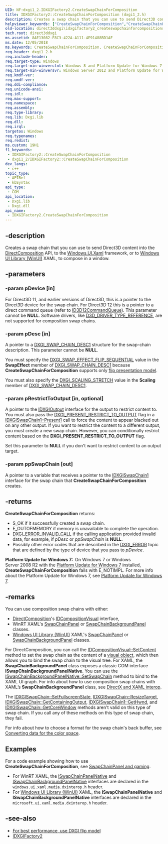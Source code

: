 ```yaml
---
UID: NF:dxgi1_2.IDXGIFactory2.CreateSwapChainForComposition
title: IDXGIFactory2::CreateSwapChainForComposition (dxgi1_2.h)
description: Creates a swap chain that you can use to send Direct3D content into the DirectComposition API or a Xaml framework to compose in a window.
helpviewer_keywords: ["CreateSwapChainForComposition","CreateSwapChainForComposition method [DXGI]","CreateSwapChainForComposition method [DXGI]","IDXGIFactory2 interface","IDXGIFactory2 interface [DXGI]","CreateSwapChainForComposition method","IDXGIFactory2.CreateSwapChainForComposition","IDXGIFactory2::CreateSwapChainForComposition","direct3ddxgi.idxgifactory2_createswapchainforcompositionsurface","dxgi1_2/IDXGIFactory2::CreateSwapChainForComposition"]
old-location: direct3ddxgi\idxgifactory2_createswapchainforcompositionsurface.htm
tech.root: direct3ddxgi
ms.assetid: 8AE13082-F8C3-422A-A111-4E91488BD1AF
ms.date: 12/05/2018
ms.keywords: CreateSwapChainForComposition, CreateSwapChainForComposition method [DXGI], CreateSwapChainForComposition method [DXGI],IDXGIFactory2 interface, IDXGIFactory2 interface [DXGI],CreateSwapChainForComposition method, IDXGIFactory2.CreateSwapChainForComposition, IDXGIFactory2::CreateSwapChainForComposition, direct3ddxgi.idxgifactory2_createswapchainforcompositionsurface, dxgi1_2/IDXGIFactory2::CreateSwapChainForComposition
req.header: dxgi1_2.h
req.include-header: 
req.target-type: Windows
req.target-min-winverclnt: Windows 8 and Platform Update for Windows 7 [desktop apps \| UWP apps]
req.target-min-winversvr: Windows Server 2012 and Platform Update for Windows Server 2008 R2 [desktop apps \| UWP apps]
req.kmdf-ver: 
req.umdf-ver: 
req.ddi-compliance: 
req.unicode-ansi: 
req.idl: 
req.max-support: 
req.namespace: 
req.assembly: 
req.type-library: 
req.lib: Dxgi.lib
req.dll: 
req.irql: 
targetos: Windows
req.typenames: 
req.redist: 
ms.custom: 19H1
f1_keywords:
 - IDXGIFactory2::CreateSwapChainForComposition
 - dxgi1_2/IDXGIFactory2::CreateSwapChainForComposition
dev_langs:
 - c++
topic_type:
 - APIRef
 - kbSyntax
api_type:
 - COM
api_location:
 - Dxgi.lib
 - Dxgi.dll
api_name:
 - IDXGIFactory2.CreateSwapChainForComposition
---
```


## -description

Creates a swap chain that you can use to send Direct3D content into the <a href="/windows/win32/directcomp/directcomposition-portal">DirectComposition</a> API, to the <a href="/dotnet/api/windows.ui.xaml?view=dotnet-uwp-10.0">Windows.UI.Xaml</a> framework, or to [Windows UI Library (WinUI)](https://docs.microsoft.com/windows/apps/winui/) XAML, to compose in a window.

## -parameters

### -param pDevice [in]

For Direct3D 11, and earlier versions of Direct3D, this is a pointer to the Direct3D device for the swap chain. For Direct3D 12 this is a pointer to a direct command queue (refer to <a href="/windows/win32/api/d3d12/nn-d3d12-id3d12commandqueue">ID3D12CommandQueue</a>). This parameter cannot be <b>NULL</b>. Software drivers, like <a href="/windows/win32/api/d3dcommon/ne-d3dcommon-d3d_driver_type">D3D_DRIVER_TYPE_REFERENCE</a>, are not supported for composition swap chains.

### -param pDesc [in]

A pointer to a  <a href="/windows/win32/api/dxgi1_2/ns-dxgi1_2-dxgi_swap_chain_desc1">DXGI_SWAP_CHAIN_DESC1</a> structure for the swap-chain description. This parameter cannot be <b>NULL</b>.

You must specify the <a href="/windows/win32/api/dxgi/ne-dxgi-dxgi_swap_effect">DXGI_SWAP_EFFECT_FLIP_SEQUENTIAL</a> value in the <b>SwapEffect</b> member of <a href="/windows/win32/api/dxgi1_2/ns-dxgi1_2-dxgi_swap_chain_desc1">DXGI_SWAP_CHAIN_DESC1</a> because <b>CreateSwapChainForComposition</b> supports only <a href="/windows/win32/direct3ddxgi/dxgi-flip-model">flip presentation model</a>.

You must also specify the <a href="/windows/win32/api/dxgi1_2/ne-dxgi1_2-dxgi_scaling">DXGI_SCALING_STRETCH</a> value in the <b>Scaling</b> member of <a href="/windows/win32/api/dxgi1_2/ns-dxgi1_2-dxgi_swap_chain_desc1">DXGI_SWAP_CHAIN_DESC1</a>.

### -param pRestrictToOutput [in, optional]

A pointer to the <a href="/windows/win32/api/dxgi/nn-dxgi-idxgioutput">IDXGIOutput</a> interface for the output to restrict content to. You must also pass the <a href="/windows/win32/direct3ddxgi/dxgi-present">DXGI_PRESENT_RESTRICT_TO_OUTPUT</a> flag in a <a href="/windows/win32/api/dxgi1_2/nf-dxgi1_2-idxgiswapchain1-present1">IDXGISwapChain1::Present1</a> call to force the content to appear blacked out on any other output. If you want to restrict the content to a different output, you must create a new swap chain. However, you can conditionally restrict content based on the <b>DXGI_PRESENT_RESTRICT_TO_OUTPUT</b> flag.

Set this parameter to <b>NULL</b> if you don't want to restrict content to an output target.

### -param ppSwapChain [out]

A pointer to a variable that receives a pointer to the <a href="/windows/win32/api/dxgi1_2/nn-dxgi1_2-idxgiswapchain1">IDXGISwapChain1</a> interface for the swap chain that <b>CreateSwapChainForComposition</b> creates.

## -returns

<b>CreateSwapChainForComposition</b> returns:
        <ul>
<li>S_OK if it successfully created a swap chain.</li>
<li>E_OUTOFMEMORY if memory is unavailable to complete the operation.</li>
<li>
<a href="/windows/win32/direct3ddxgi/dxgi-error">DXGI_ERROR_INVALID_CALL</a>  if the calling application provided invalid data, for example, if <i>pDesc</i> or <i>ppSwapChain</i> is <b>NULL</b>.</li>
<li>Possibly other error codes that are described in the <a href="/windows/win32/direct3ddxgi/dxgi-error">DXGI_ERROR</a> topic that are defined by the type of device that you pass to <i>pDevice</i>.</li>
</ul>

<b>Platform Update for Windows 7:  </b>On Windows 7 or Windows Server 2008 R2 with the <a href="https://support.microsoft.com/help/2670838">Platform Update for Windows 7</a> installed, <b>CreateSwapChainForComposition</b> fails with E_NOTIMPL. For more info about the Platform Update for Windows 7, see <a href="/windows/win32/direct3darticles/platform-update-for-windows-7">Platform Update for Windows 7</a>.

## -remarks

You can use composition swap chains with either:

* <a href="/windows/win32/directcomp/directcomposition-portal">DirectComposition</a>'s <a href="/windows/win32/api/dcomp/nn-dcomp-idcompositionvisual">IDCompositionVisual</a> interface,
* WinRT XAML's [SwapChainPanel](/uwp/api/windows.ui.xaml.controls.swapchainpanel) or [SwapChainBackgroundPanel](/uwp/api/windows.ui.xaml.controls.swapchainbackgroundpanel) classes.
* [Windows UI Library (WinUI)](https://docs.microsoft.com/windows/apps/winui/) XAML's [SwapChainPanel](/uwp/api/microsoft.ui.xaml.controls.swapchainpanel) or [SwapChainBackgroundPanel](/uwp/api/microsoft.ui.xaml.controls.swapchainbackgroundpanel) classes.

For DirectComposition, you can call the <a href="/windows/win32/api/dcomp/nf-dcomp-idcompositionvisual-setcontent">IDCompositionVisual::SetContent</a> method to set the swap chain as the content of a <a href="/windows/win32/directcomp/basic-concepts">visual object</a>, which then allows you to bind the swap chain to the visual tree. For XAML, the <b>SwapChainBackgroundPanel</b> class exposes a classic COM interface <b>ISwapChainBackgroundPanelNative</b>. You can use the <a href="/windows/win32/api/windows.ui.xaml.media.dxinterop/nf-windows-ui-xaml-media-dxinterop-iswapchainbackgroundpanelnative-setswapchain">ISwapChainBackgroundPanelNative::SetSwapChain</a> method to bind to the XAML UI graph. For info about how to use composition swap chains with XAML’s <b>SwapChainBackgroundPanel</b> class, see <a href="/windows/uwp/gaming/directx-and-xaml-interop">DirectX and XAML interop</a>.

The <a href="/windows/win32/api/dxgi/nf-dxgi-idxgiswapchain-setfullscreenstate">IDXGISwapChain::SetFullscreenState</a>, <a href="/windows/win32/api/dxgi/nf-dxgi-idxgiswapchain-resizetarget">IDXGISwapChain::ResizeTarget</a>, <a href="/windows/win32/api/dxgi/nf-dxgi-idxgiswapchain-getcontainingoutput">IDXGISwapChain::GetContainingOutput</a>, <a href="/windows/win32/api/dxgi1_2/nf-dxgi1_2-idxgiswapchain1-gethwnd">IDXGISwapChain1::GetHwnd</a>, and <a href="/windows/win32/api/dxgi1_2/nf-dxgi1_2-idxgiswapchain1-getcorewindow">IDXGISwapChain::GetCoreWindow</a> methods aren't valid on this type of swap chain. If you call any of these methods on this type of swap chain, they fail.

For info about how to choose a format for the swap chain's back buffer, see <a href="/windows/win32/direct3ddxgi/converting-data-color-space">Converting data for the color space</a>.

## Examples

For a code example showing how to use <b>CreateSwapChainForComposition</b>, see [SwapChainPanel and gaming](/windows/uwp/gaming/directx-and-xaml-interop#swapchainpanel-and-gaming).

* For WinRT XAML, the [ISwapChainPanelNative](/windows/win32/api/windows.ui.xaml.media.dxinterop/nn-windows-ui-xaml-media-dxinterop-iswapchainpanelnative) and [ISwapChainBackgroundPanelNative](/windows/win32/api/windows.ui.xaml.media.dxinterop/nn-windows-ui-xaml-media-dxinterop-iswapchainbackgroundpanelnative) interfaces are declared in the `windows.ui.xaml.media.dxinterop.h` header.
* For [Windows UI Library (WinUI)](https://docs.microsoft.com/windows/apps/winui/) XAML, the **ISwapChainPanelNative** and **ISwapChainBackgroundPanelNative** interfaces are declared in the `microsoft.ui.xaml.media.dxinterop.h` header.

## -see-also

* <a href="/windows/win32/direct3ddxgi/for-best-performance--use-dxgi-flip-model">For best performance, use DXGI flip model</a>
* <a href="/windows/win32/api/dxgi1_2/nn-dxgi1_2-idxgifactory2">IDXGIFactory2</a>
